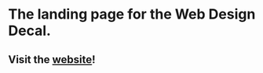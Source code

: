 # The landing page for the Web Design Decal.

## Visit the [website](https://webdesigndecal.github.io)!